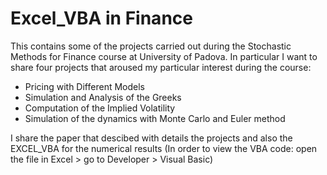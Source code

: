 # Excel_VBA in Finance
This contains some of the projects carried out during the Stochastic Methods for Finance course at University of Padova. 
In particular I want to share four projects that aroused my particular interest during the course: 
- Pricing with Different Models
- Simulation and Analysis of the Greeks
- Computation of the Implied Volatility 
- Simulation of the dynamics with Monte Carlo and Euler method

I share the paper that descibed with details the projects and also the EXCEL_VBA for the numerical results
(In order to view the VBA code: open the file in Excel > go to Developer > Visual Basic)
